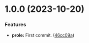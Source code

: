 # 1.0.0 (2023-10-20)


### Features

* **prole:** First commit. ([46cc09a](https://github.com/aaronmussig/prole/commit/46cc09ac886886026fcfcffab95f62193ed42195))
